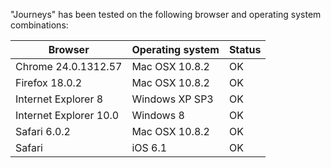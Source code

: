 "Journeys" has been tested on the following browser and
operating system combinations:

Browser|Operating system|Status
-|-|-
Chrome 24.0.1312.57|Mac OSX 10.8.2|OK
Firefox 18.0.2|Mac OSX 10.8.2|OK
Internet Explorer 8|Windows XP SP3|OK
Internet Explorer 10.0|Windows 8|OK
Safari 6.0.2|Mac OSX 10.8.2|OK
Safari|iOS 6.1|OK
